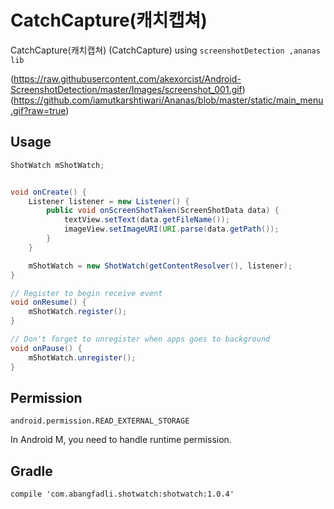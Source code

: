 

# CatchCapture(캐치캡쳐)
CatchCapture(캐치캡쳐) (CatchCapture) using `screenshotDetection ,ananas lib`

(https://raw.githubusercontent.com/akexorcist/Android-ScreenshotDetection/master/Images/screenshot_001.gif)
(https://github.com/iamutkarshtiwari/Ananas/blob/master/static/main_menu.gif?raw=true)

## Usage
```java
ShotWatch mShotWatch;


void onCreate() {
	Listener listener = new Listener() {
		public void onScreenShotTaken(ScreenShotData data) {
			textView.setText(data.getFileName());
			imageView.setImageURI(URI.parse(data.getPath());
		}
	}

	mShotWatch = new ShotWatch(getContentResolver(), listener);
}

// Register to begin receive event
void onResume() {
	mShotWatch.register();
}

// Don't forget to unregister when apps goes to background
void onPause() {
	mShotWatch.unregister();
}
```

## Permission
`android.permission.READ_EXTERNAL_STORAGE`

In Android M, you need to handle runtime permission.

## Gradle
`compile 'com.abangfadli.shotwatch:shotwatch:1.0.4'`

